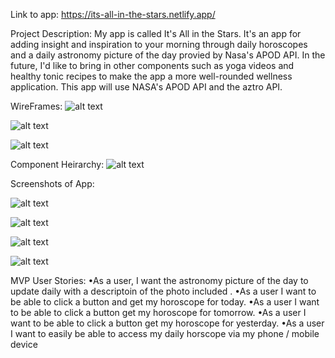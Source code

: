 Link to app: https://its-all-in-the-stars.netlify.app/

Project Description: 
My app is called It's All in the Stars. It's an app for adding insight and inspiration to your morning through daily horoscopes and a daily astronomy picture of the day provied by Nasa's APOD API. In the future, I'd like to bring in other components such as yoga videos and healthy tonic recipes to make the app a more well-rounded wellness application. 
This app will use NASA's APOD API and the aztro API. 

WireFrames: 
![alt text](https://i.imgur.com/SIPvkg3.png)

![alt text](https://i.imgur.com/X0R1JJh.png)

![alt text](https://i.imgur.com/V0VtBzB.png)



Component Heirarchy: 
![alt text](https://i.imgur.com/lJtd8CL.png)

Screenshots of App:

![alt text](https://i.imgur.com/0anhV2i.png?1)

![alt text](https://i.imgur.com/DOHw1bI.png)

![alt text](https://i.imgur.com/ZuWbvQm.png)

![alt text](https://i.imgur.com/YJPC0f9.png)



MVP User Stories:
•As a user, I want the astronomy picture of the day to update daily with a descriptoin of the photo included . 
•As a user I want to be able to click a button and  get my horoscope for today. 
•As a user I want to be able to click a button get my horoscope for tomorrow. 
•As a user I want to be able to click a button get my horoscope for yesterday. 
•As a user I want to easily be able to access my daily horscope via my phone / mobile device 